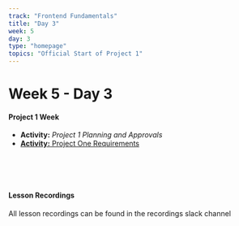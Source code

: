 ```yaml
---
track: "Frontend Fundamentals"
title: "Day 3"
week: 5
day: 3
type: "homepage"
topics: "Official Start of Project 1"
---
```



# Week 5 - Day 3

#### Project 1 Week

- **Activity:** *Project 1 Planning and Approvals*
- [**Activity:** Project One Requirements](/unit-projects/unit-one-project-requirements/)


<br>
<br>
<br>

#### Lesson Recordings

All lesson recordings can be found in the recordings slack channel
